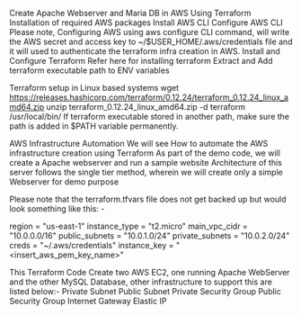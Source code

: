 Create Apache Webserver and Maria DB in AWS Using Terraform
Installation of required AWS packages
Install AWS CLI
Configure AWS CLI
Please note, Configuring AWS using aws configure CLI command, will write the AWS secret and access key to ~/$USER_HOME/.aws/credentials file and it will used to authenticate the terraform infra creation in AWS.
Install and Configure Terraform
Refer here for installing terraform
Extract and Add terraform executable path to ENV variables

Terraform setup in Linux based systems
wget https://releases.hashicorp.com/terraform/0.12.24/terraform_0.12.24_linux_amd64.zip
unzip terraform_0.12.24_linux_amd64.zip -d terraform /usr/local/bin/
If terraform executable stored in another path, make sure the path is added in $PATH variable permanently.

AWS Infrastructure Automation
We will see How to automate the AWS infrastructure creation using Terraform
As part of the demo code, we will create a Apache webserver and run a sample website
Architecture of this server follows the single tier method, wherein we will create only a simple Webserver for demo purpose

Please note that the terraform.tfvars file does not get backed up but would look something like this: -

region          = "us-east-1"
instance_type   = "t2.micro"
main_vpc_cidr   = "10.0.0.0/16"
public_subnets  = "10.0.1.0/24"
private_subnets = "10.0.2.0/24"
creds           = "~/.aws/credentials"
instance_key    = "<insert_aws_pem_key_name>"


This Terraform Code Create two AWS EC2, one running Apache WebServer and the other MySQL Database, other infrastructure to support this are listed below:-
Private Subnet
Public Subnet
Private Security Group
Public Security Group
Internet Gateway
Elastic IP
